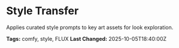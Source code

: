 # Style Transfer

Applies curated style prompts to key art assets for look exploration.

**Tags:** comfy, style, FLUX
**Last Changed:** 2025-10-05T18:40:00Z
